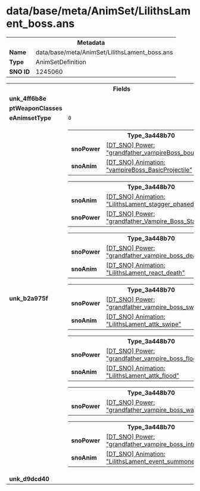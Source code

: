 <h1>data/base/meta/AnimSet/LilithsLament_boss.ans</h1><table><tr><th colspan="100%">Metadata</th></tr><tr><td><b>Name</b></td><td>data/base/meta/AnimSet/LilithsLament_boss.ans</td></tr><tr><td><b>Type</b></td><td>AnimSetDefinition</td></tr><tr><td><b>SNO ID</b></td><td>1245060</td></tr></table>

<table><tr><th colspan="100%">Fields</th></tr><tr><td><b>unk_4ff6b8e</b></td><td></td></tr><tr><td><b>ptWeaponClasses</b></td><td></td></tr><tr><td><b>eAnimsetType</b></td><td><code>0</code></td></tr><tr><td><b>unk_b2a975f</b></td><td><table><tr><th colspan="100%">Type_3a448b70</th></tr><tr><td><b>snoPower</b></td><td><a href="..\Power\grandfather_vampireBoss_bouncing_blood.pow.md">[DT_SNO] Power: "grandfather_vampireBoss_bouncing_blood"</a></td></tr><tr><td><b>snoAnim</b></td><td><a href="..\Anim\vampireBoss_BasicProjectile.ani.md">[DT_SNO] Animation: "vampireBoss_BasicProjectile"</a></td></tr></table>


<table><tr><th colspan="100%">Type_3a448b70</th></tr><tr><td><b>snoAnim</b></td><td><a href="..\Anim\LilithsLament_stagger_phased.ani.md">[DT_SNO] Animation: "LilithsLament_stagger_phased"</a></td></tr><tr><td><b>snoPower</b></td><td><a href="..\Power\grandfather_Vampire_Boss_Stagger.pow.md">[DT_SNO] Power: "grandfather_Vampire_Boss_Stagger"</a></td></tr></table>


<table><tr><th colspan="100%">Type_3a448b70</th></tr><tr><td><b>snoPower</b></td><td><a href="..\Power\grandfather_vampire_boss_death.pow.md">[DT_SNO] Power: "grandfather_vampire_boss_death"</a></td></tr><tr><td><b>snoAnim</b></td><td><a href="..\Anim\LilithsLament_react_death.ani.md">[DT_SNO] Animation: "LilithsLament_react_death"</a></td></tr></table>


<table><tr><th colspan="100%">Type_3a448b70</th></tr><tr><td><b>snoPower</b></td><td><a href="..\Power\grandfather_vampire_boss_swipe.pow.md">[DT_SNO] Power: "grandfather_vampire_boss_swipe"</a></td></tr><tr><td><b>snoAnim</b></td><td><a href="..\Anim\LilithsLament_attk_swipe.ani.md">[DT_SNO] Animation: "LilithsLament_attk_swipe"</a></td></tr></table>


<table><tr><th colspan="100%">Type_3a448b70</th></tr><tr><td><b>snoPower</b></td><td><a href="..\Power\grandfather_vampire_boss_flood.pow.md">[DT_SNO] Power: "grandfather_vampire_boss_flood"</a></td></tr><tr><td><b>snoAnim</b></td><td><a href="..\Anim\LilithsLament_attk_flood.ani.md">[DT_SNO] Animation: "LilithsLament_attk_flood"</a></td></tr></table>


<table><tr><th colspan="100%">Type_3a448b70</th></tr><tr><td><b>snoPower</b></td><td><a href="..\Power\grandfather_vampire_boss_waves.pow.md">[DT_SNO] Power: "grandfather_vampire_boss_waves"</a></td></tr></table>


<table><tr><th colspan="100%">Type_3a448b70</th></tr><tr><td><b>snoPower</b></td><td><a href="..\Power\grandfather_vampire_boss_intro.pow.md">[DT_SNO] Power: "grandfather_vampire_boss_intro"</a></td></tr><tr><td><b>snoAnim</b></td><td><a href="..\Anim\LilithsLament_event_summoned_shout.ani.md">[DT_SNO] Animation: "LilithsLament_event_summoned_shout"</a></td></tr></table>


</td></tr><tr><td><b>unk_d9dcd40</b></td><td></td></tr></table>

